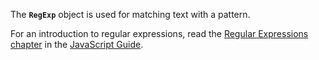 The **`RegExp`** object is used for matching text with a pattern.

For an introduction to regular expressions, read the [Regular Expressions chapter](https://developer.mozilla.org/en-US/docs/Web/JavaScript/Guide/Regular_Expressions) in the [JavaScript Guide](https://developer.mozilla.org/en-US/docs/Web/JavaScript/Guide/Regular_Expressions).